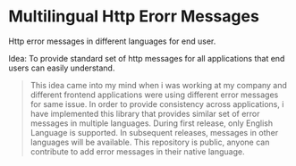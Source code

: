 # Multilingual Http Erorr Messages
Http error messages in different languages for end user.

Idea: To provide standard set of http messages for all applications that end users can easily understand.
> This idea came into my mind when i was working
> at my company and different frontend applications
> were using different error messages for same issue.
> In order to provide consistency across applications,
> i have implemented this library that provides similar
> set of error messages in multiple languages. During
> first release, only English Language is supported.
> In subsequent releases, messages in other languages will be available. This repository is public, anyone can contribute
> to add error messages in their native language.
